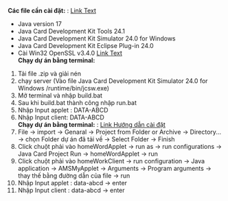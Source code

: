 **Các file cần cài đặt:**  :  [Link Text](https://www.oracle.com/java/technologies/javacard-downloads.html#license-lightbox) <br>
-    Java version 17 <br>
-    Java Card Development Kit Tools 24.1 <br>
-    Java Card Development Kit Simulator 24.0 for Windows <br>
-    Java Card Development Kit Eclipse Plug-in 24.0 <br>
-    Cài Win32 OpenSSL v3.4.0 [Link Text](https://slproweb.com/products/Win32OpenSSL.html) <br>
**Chạy dự án bằng terminal:**   <br>
1.    Tải file .zip và giải nén <br>
2.    chạy server  (Vào file Java Card Development Kit Simulator 24.0 for Windows /runtime/bin/jcsw.exe) <br>
3.    Mở terminal và nhập build.bat  <br>
4.    Sau khi build.bat thành công nhập run.bat <br>
5.    Nhập Input applet : DATA-ABCD <br>
6.    Nhập Input client: DATA-ABCD <br>
**Chạy dự án bằng terminal:**  :  [Link Hướng dẫn cài đặt](https://drive.google.com/file/d/1qjBMol-DHr_N_Hv5Wt4OHe4tuC8IKtd_/view?usp=sharing) <br>
1.    File -> import -> Genaral -> Project from Folder or Archive -> Directory... -> chọn Folder dự án đã tải về -> Select Folder -> Finish <br>
2.    Click chuột phải vào homeWordApplet -> run as -> run configurations -> Java Card Project Run -> homeWordApplet -> run <br>
3.    Click chuột phải vào homeWorkClient -> run configuration -> Java application -> AMSMyApplet -> Arguments -> Program arguments -> thay thế bằng đường dẫn của file -> run <br>
4.    Nhập Input applet : data-abcd -> enter <br> 
5.    Nhập Input client : data-abcd -> enter <br>